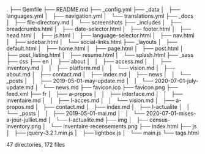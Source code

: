 
.
├── Gemfile    <!---  --->
├── README.md   <!---  --->
├── _config.yml   <!---  --->
├── _data
│   ├── languages.yml   <!---  --->
│   ├── navigation.yml   <!---  --->
│   └── translations.yml   <!---  --->
├── _docs
│   ├── file-directory.md   <!---  --->
│   └── screenshots   <!---  --->
├── _includes
│   ├── breadcrumbs.html
│   ├── date-selector.html
│   ├── footer.html
│   ├── head.html
│   ├── js.html
│   ├── language-selector.html
│   ├── nav.html
│   ├── sidebar.html
│   └── social-links.html
├── _layouts
│   ├── default.html
│   ├── home.html
│   ├── page.html
│   ├── post.html
│   ├── post_listing.html
│   ├── resume.html
│   └── splash.html
├── _sass
├── css
├── en
│   ├── about
│   │   ├── access.md
│   │   ├── inventory.md
│   │   ├── platform.md
│   │   └── vision.md
│   ├── about.md
│   ├── contact.md
│   ├── index.md
│   ├── news
│   │   └── _posts
│   │       ├── 2019-05-01-may-update.md
│   │       └── 2020-07-01-july-update.md
│   └── news.md
├── favicon.ico
├── favicon.png
├── feed.xml
├── fr
│   ├── a-propos
│   │   ├── interface.md
│   │   ├── inventaire.md
│   │   ├── l-acces.md
│   │   └── vision.md
│   ├── a-propos.md
│   ├── contact.md
│   ├── index.md
│   ├── l-actualite
│   │   └── _posts
│   │       ├── 2019-05-01-mai.md
│   │       └── 2020-07-01-mises-a-jour-julliet.md
│   └── l-actualite.md
├── img
│   ├── census-inventory.png
│   └── inventaire-recensements.png
├── index.html
├── js
│   ├── jquery-3.2.1.min.js
│   ├── lightbox.js
│   └── main.js
└── tags.html

47 directories, 172 files
